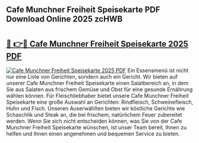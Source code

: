 ## Cafe Munchner Freiheit Speisekarte PDF Download Online 2025 zcHWB

# <h2><a href="http://gcd9ya1.nevu.top/?p=Cafe+Munchner+Freiheit+Speisekarte">🔗 👉🔴 Cafe Munchner Freiheit Speisekarte 2025 PDF</a></h2>

[![Cafe Munchner Freiheit Speisekarte 2025 PDF](https://i.imgur.com/dBaPXMq.png)](http://gcd9ya1.nevu.top/?p=Cafe+Munchner+Freiheit+Speisekarte)
Ein Essensmenü ist nicht nur eine Liste von Gerichten, sondern auch ein Gericht. Wir bieten auf unserer Cafe Munchner Freiheit Speisekarte einen Salatbereich an, in dem Sie aus Salaten aus frischem Gemüse und Obst für eine gesunde Ernährung wählen können. Für Fleischliebhaber bietet unsere Cafe Munchner Freiheit Speisekarte eine große Auswahl an Gerichten: Rindfleisch, Schweinefleisch, Huhn und Fisch. Unseren Auserwählten bieten wir köstliche Gerichte wie Schaschlik und Steak an, die bei frischem, natürlichem Feuer zubereitet werden. Wenn Sie sich nicht entscheiden können, was Sie von der Cafe Munchner Freiheit Speisekarte wünschen, ist unser Team bereit, Ihnen zu helfen und Ihnen einen angenehmen und bequemen Service zu bieten.
